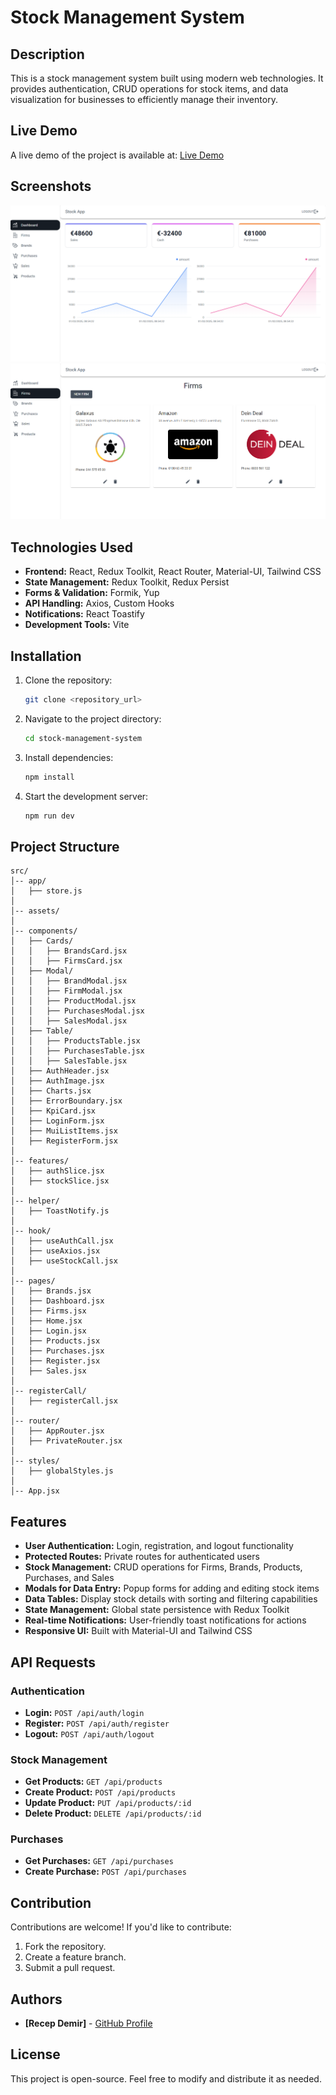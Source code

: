 # Stock Management System

## Description
This is a stock management system built using modern web technologies. It provides authentication, CRUD operations for stock items, and data visualization for businesses to efficiently manage their inventory.

## Live Demo
A live demo of the project is available at: [Live Demo](https://stock-app-react-mui.netlify.app/)

## Screenshots
![Dashboard Screenshot](/public/image.png)
![Stock Table Screenshot](/public/image%20copy.png)

## Technologies Used
- **Frontend:** React, Redux Toolkit, React Router, Material-UI, Tailwind CSS
- **State Management:** Redux Toolkit, Redux Persist
- **Forms & Validation:** Formik, Yup
- **API Handling:** Axios, Custom Hooks
- **Notifications:** React Toastify
- **Development Tools:** Vite

## Installation
1. Clone the repository:
   ```sh
   git clone <repository_url>
   ```
2. Navigate to the project directory:
   ```sh
   cd stock-management-system
   ```
3. Install dependencies:
   ```sh
   npm install
   ```
4. Start the development server:
   ```sh
   npm run dev
   ```

## Project Structure
```
src/
│-- app/
│   ├── store.js
│
│-- assets/
│
│-- components/
│   ├── Cards/
│   │   ├── BrandsCard.jsx
│   │   ├── FirmsCard.jsx
│   ├── Modal/
│   │   ├── BrandModal.jsx
│   │   ├── FirmModal.jsx
│   │   ├── ProductModal.jsx
│   │   ├── PurchasesModal.jsx
│   │   ├── SalesModal.jsx
│   ├── Table/
│   │   ├── ProductsTable.jsx
│   │   ├── PurchasesTable.jsx
│   │   ├── SalesTable.jsx
│   ├── AuthHeader.jsx
│   ├── AuthImage.jsx
│   ├── Charts.jsx
│   ├── ErrorBoundary.jsx
│   ├── KpiCard.jsx
│   ├── LoginForm.jsx
│   ├── MuiListItems.jsx
│   ├── RegisterForm.jsx
│
│-- features/
│   ├── authSlice.jsx
│   ├── stockSlice.jsx
│
│-- helper/
│   ├── ToastNotify.js
│
│-- hook/
│   ├── useAuthCall.jsx
│   ├── useAxios.jsx
│   ├── useStockCall.jsx
│
│-- pages/
│   ├── Brands.jsx
│   ├── Dashboard.jsx
│   ├── Firms.jsx
│   ├── Home.jsx
│   ├── Login.jsx
│   ├── Products.jsx
│   ├── Purchases.jsx
│   ├── Register.jsx
│   ├── Sales.jsx
│
│-- registerCall/
│   ├── registerCall.jsx
│
│-- router/
│   ├── AppRouter.jsx
│   ├── PrivateRouter.jsx
│
│-- styles/
│   ├── globalStyles.js
│
│-- App.jsx
```

## Features
- **User Authentication:** Login, registration, and logout functionality
- **Protected Routes:** Private routes for authenticated users
- **Stock Management:** CRUD operations for Firms, Brands, Products, Purchases, and Sales
- **Modals for Data Entry:** Popup forms for adding and editing stock items
- **Data Tables:** Display stock details with sorting and filtering capabilities
- **State Management:** Global state persistence with Redux Toolkit
- **Real-time Notifications:** User-friendly toast notifications for actions
- **Responsive UI:** Built with Material-UI and Tailwind CSS

## API Requests
### Authentication
- **Login:** `POST /api/auth/login`
- **Register:** `POST /api/auth/register`
- **Logout:** `POST /api/auth/logout`

### Stock Management
- **Get Products:** `GET /api/products`
- **Create Product:** `POST /api/products`
- **Update Product:** `PUT /api/products/:id`
- **Delete Product:** `DELETE /api/products/:id`

### Purchases
- **Get Purchases:** `GET /api/purchases`
- **Create Purchase:** `POST /api/purchases`


## Contribution
Contributions are welcome! If you'd like to contribute:
1. Fork the repository.
2. Create a feature branch.
3. Submit a pull request.

## Authors
- **[Recep Demir]** - [GitHub Profile](https://github.com/recep-demir)

## License
This project is open-source. Feel free to modify and distribute it as needed.

